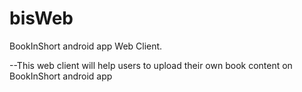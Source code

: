 # bisWeb
BookInShort android app Web Client.

 --This web client will help users to upload their own book content on BookInShort android app
